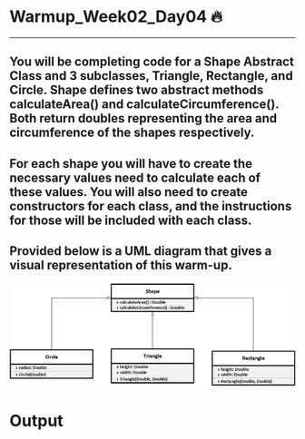 # Warmup_Week02_Day04 🔥
---
## You will be completing code for a Shape Abstract Class and 3 subclasses, Triangle, Rectangle, and Circle. Shape defines two abstract methods calculateArea() and calculateCircumference(). Both return doubles representing the area and circumference of the shapes respectively.
## For each shape you will have to create the necessary values need to calculate each of these values. You will also need to create constructors for each class, and the instructions for those will be included with each class.
## Provided below is a UML diagram that gives a visual representation of this warm-up.


![](./abstract.jpg)


# Output
```

```

